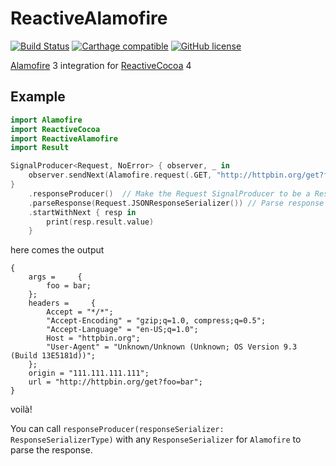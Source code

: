 # ReactiveAlamofire

[![Build Status](https://travis-ci.org/envoy/ReactiveAlamofire.svg?branch=master)](https://travis-ci.org/envoy/ReactiveAlamofire)
[![Carthage compatible](https://img.shields.io/badge/Carthage-compatible-4BC51D.svg?style=flat)](https://github.com/envoy/ReactiveAlamofire)
[![GitHub license](https://img.shields.io/github/license/envoy/ReactiveAlamofire.svg)](https://github.com/envoy/ReactiveAlamofire/blob/master/LICENSE)

[Alamofire](https://github.com/Alamofire/Alamofire) 3 integration for [ReactiveCocoa](https://github.com/ReactiveCocoa/ReactiveCocoa) 4

## Example

```Swift
import Alamofire
import ReactiveCocoa
import ReactiveAlamofire
import Result

SignalProducer<Request, NoError> { observer, _ in
    observer.sendNext(Alamofire.request(.GET, "http://httpbin.org/get?foo=bar"))
}
    .responseProducer()  // Make the Request SignalProducer to be a Response SignalProducer
    .parseResponse(Request.JSONResponseSerializer()) // Parse response with JSONResponseSerializer
    .startWithNext { resp in
        print(resp.result.value)
    }
```

here comes the output

```
{
    args =     {
        foo = bar;
    };
    headers =     {
        Accept = "*/*";
        "Accept-Encoding" = "gzip;q=1.0, compress;q=0.5";
        "Accept-Language" = "en-US;q=1.0";
        Host = "httpbin.org";
        "User-Agent" = "Unknown/Unknown (Unknown; OS Version 9.3 (Build 13E5181d))";
    };
    origin = "111.111.111.111";
    url = "http://httpbin.org/get?foo=bar";
}
```

voilà!

You can call `responseProducer(responseSerializer: ResponseSerializerType)` with any `ResponseSerializer` for `Alamofire` to parse the response.
